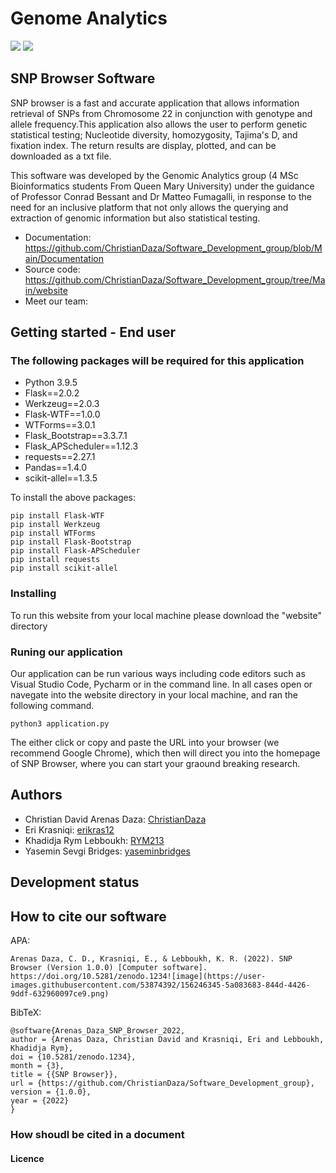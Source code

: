 # Genome Analytics
![](https://img.shields.io/badge/Version-1.0.0-blue) ![](https://img.shields.io/badge/Platforms%20-macOS-64_|_win--64-lightgrey)

##  SNP Browser  Software

SNP browser is a fast and accurate application that allows information retrieval of SNPs from Chromosome 22 in conjunction with genotype and allele frequency.This application also allows the user to  perform genetic statistical testing; Nucleotide diversity, homozygosity, Tajima's D, and fixation index. The return results are display, plotted, and can be downloaded as a txt file. 

This software was developed by the Genomic Analytics group (4 MSc Bioinformatics students From Queen Mary University) under the guidance of Professor Conrad Bessant and Dr Matteo Fumagalli, in response to the need for an inclusive platform that not only allows the querying and extraction of genomic information but also statistical testing.

- Documentation:  https://github.com/ChristianDaza/Software_Development_group/blob/Main/Documentation
- Source code: https://github.com/ChristianDaza/Software_Development_group/tree/Main/website
- Meet our team: 



## Getting  started - End user

### The following packages will be required  for this application 


- Python 3.9.5
- Flask==2.0.2
- Werkzeug==2.0.3
- Flask-WTF==1.0.0
- WTForms==3.0.1
- Flask_Bootstrap==3.3.7.1
- Flask_APScheduler==1.12.3
- requests==2.27.1
- Pandas==1.4.0
- scikit-allel==1.3.5


To install the above packages:
```
pip install Flask-WTF  
pip install Werkzeug
pip install WTForms
pip install Flask-Bootstrap
pip install Flask-APScheduler
pip install requests
pip install scikit-allel
```

### Installing
To run this website from your local machine please download the "website" directory

### Runing our application 

Our application can be run various ways including code editors such as Visual Studio Code, Pycharm or in the command line.
In all cases open or navegate into the website directory in your local machine, and ran the following command.

``` python3 application.py ```

The either click or copy and paste the URL into your browser (we recommend Google Chrome), which then will direct you into the homepage of SNP Browser, where you can start your graound breaking research. 

## Authors 
- Christian David Arenas Daza: [ChristianDaza](https://github.com/ChristianDaza)
- Eri Krasniqi: [erikras12](https://github.com/erikras12)
- Khadidja Rym Lebboukh: [RYM213](https://github.com/RYMY213)                                
- Yasemin Sevgi Bridges: [yaseminbridges](https://github.com/yaseminbridges)   

## Development status

## How to cite our software

APA:
```
Arenas Daza, C. D., Krasniqi, E., & Lebboukh, K. R. (2022). SNP Browser (Version 1.0.0) [Computer software]. https://doi.org/10.5281/zenodo.1234![image](https://user-images.githubusercontent.com/53874392/156246345-5a083683-844d-4426-9ddf-632960097ce9.png)
```

BibTeX:
```
@software{Arenas_Daza_SNP_Browser_2022,
author = {Arenas Daza, Christian David and Krasniqi, Eri and Lebboukh, Khadidja Rym},
doi = {10.5281/zenodo.1234},
month = {3},
title = {{SNP Browser}},
url = {https://github.com/ChristianDaza/Software_Development_group},
version = {1.0.0},
year = {2022}
}
```



### How shoudl be cited in a document 

#### Licence

